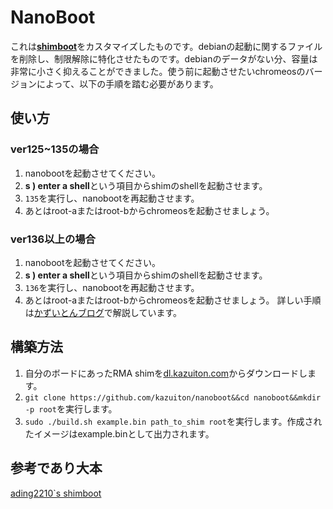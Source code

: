 # NanoBoot
これは[**shimboot**](https://github.com/ading2210/shimboot)をカスタマイズしたものです。debianの起動に関するファイルを削除し、制限解除に特化させたものです。debianのデータがない分、容量は非常に小さく抑えることができました。使う前に起動させたいchromeosのバージョンによって、以下の手順を踏む必要があります。
## 使い方
### ver125~135の場合
1. nanobootを起動させてください。
2. **s ) enter a shell**という項目からshimのshellを起動させます。
3. ```135```を実行し、nanobootを再起動させます。
4. あとはroot-aまたはroot-bからchromeosを起動させましょう。
### ver136以上の場合
1. nanobootを起動させてください。
2. **s ) enter a shell**という項目からshimのshellを起動させます。
3. ```136```を実行し、nanobootを再起動させます。
4. あとはroot-aまたはroot-bからchromeosを起動させましょう。
詳しい手順は[かずいとんブログ](https://blog.kazuiton.com/2025/08/17/%e7%99%bb%e9%8c%b2%e3%81%95%e3%82%8c%e3%81%a6%e3%81%84%e3%82%8bchromebook%e3%81%a7%e3%83%9d%e3%83%aa%e3%82%b7%e3%83%bc%e8%a7%a3%e9%99%a4%e3%81%99%e3%82%8b%e6%96%b9%e6%b3%95%ef%bc%88nanoboot%ef%bc%89/)で解説しています。
## 構築方法
1. 自分のボードにあったRMA shimを[dl.kazuiton.com](https://dl.kazuiton.com/chromeos/rawshim)からダウンロードします。
2. ```git clone https://github.com/kazuiton/nanoboot&&cd nanoboot&&mkdir -p root```を実行します。
3. ```sudo ./build.sh example.bin path_to_shim root```を実行します。作成されたイメージはexample.binとして出力されます。
## 参考であり大本
[ading2210`s shimboot](https://github.com/ading2210/shimboot)
